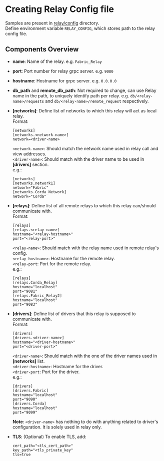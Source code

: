 <!--
 Copyright IBM Corp. All Rights Reserved.

 SPDX-License-Identifier: CC-BY-4.0
 -->
# Creating Relay Config file

Samples are present in [relay/config](./relay/config) directory. \
Define environment variable `RELAY_CONFIG`, which stores path to the relay config file.

## Components Overview

* **name**: Name of the relay. e.g. `Fabric_Relay`
* **port**: Port number for relay grpc server. e.g. `9080`
* **hostname**: Hostname for grpc server. e.g. `0.0.0.0`
* **db_path** and **remote_db_path**: Not required to change, can use Relay name in the path, to uniquely identify path per relay. e.g. `db/<relay-name>/requests` and `db/<relay-name>/remote_request` respectively.
* **[networks]**: Define list of networks to which this relay will act as local relay. \
    Format:
    ```
    [networks]
    [networks.<network-name>]
    network=<driver-name>
    ```
    `<network-name>`: Should match the network name used in relay call and view addresses. \
    `<driver-name>`: Should match with the driver name to be used in **[drivers]** section. \
    e.g.:
    ```
    [networks]
    [networks.network1]
    network="Fabric"
    [networks.Corda_Network]
    network="Corda"
    ```
* **[relays]**: Define list of all remote relays to which this relay can/should communicate with. \
    Format: 
    ```
    [relays]
    [relays.<relay-name>]
    hostname="<relay-hostname>"
    port="<relay-port>"
    ```
    `<relay-name>`: Should match with the relay name used in remote relay's config. \
    `<relay-hostname>`: Hostname for the remote relay. \
    `<relay-port`: Port for the remote relay. \
    e.g.:
    ```
    [relays]
    [relays.Corda_Relay]
    hostname="localhost"
    port="9081"
    [relays.Fabric_Relay2]
    hostname="localhost"
    port="9083"
    ```
* **[drivers]**: Define list of drivers that this relay is supposed to communicate with. \
    Format: 
    ```
    [drivers]
    [drivers.<driver-name>]
    hostname="<driver-hostname>"
    port="<driver-port>"
    ```
    `<driver-name>`: Should match with the one of the driver names used in **[networks]** list. \
    `<driver-hostname>`: Hostname for the driver. \
    `<driver-port`: Port for the driver. \
    e.g.:
    ```
    [drivers]
    [drivers.Fabric]
    hostname="localhost"
    port="9090"
    [drivers.Corda]
    hostname="localhost"
    port="9099"
    ```
    **Note**: `<driver-name>` has nothing to do with anything related to driver's configuration. It is solely used in relay only.
    
* **TLS**: (Optional) To enable TLS, add:
    ```
    cert_path="<tls_cert_path>"
    key_path="<tls_private_key"
    tls=true
    ```
    
    